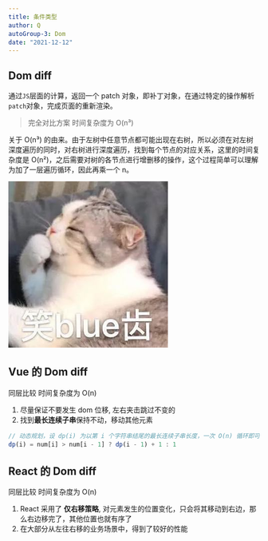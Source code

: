 ```yaml
---
title: 条件类型
author: Q
autoGroup-3: Dom
date: "2021-12-12"
---
```


## Dom diff

通过`JS`层面的计算，返回一个 patch 对象，即补丁对象，在通过特定的操作解析`patch`对象，完成页面的重新渲染。

> 完全对比方案 时间复杂度为 O(n³)

关于 O(n³) 的由来。由于左树中任意节点都可能出现在右树，所以必须在对左树深度遍历的同时，对右树进行深度遍历，找到每个节点的对应关系，这里的时间复杂度是 O(n²)，之后需要对树的各节点进行增删移的操作，这个过程简单可以理解为加了一层遍历循环，因此再乘一个 n。

![](/imgs/0210302175705.jpg)

## Vue 的 Dom diff

同层比较 时间复杂度为 O(n)

1. 尽量保证不要发生 dom 位移, 左右夹击跳过不变的
2. 找到**最长连续子串**保持不动，移动其他元素

```javascript
// 动态规划，设 dp(i) 为以第 i 个字符串结尾的最长连续子串长度，一次 O(n) 循环即可。
dp(i) = num[i] > num[i - 1] ? dp(i - 1) + 1 : 1
```

## React 的 Dom diff

同层比较 时间复杂度为 O(n)

1. React 采用了 **仅右移策略**, 对元素发生的位置变化，只会将其移动到右边，那么右边移完了，其他位置也就有序了
2. 在大部分从左往右移的业务场景中，得到了较好的性能

